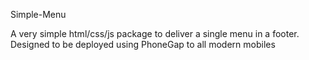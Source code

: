 Simple-Menu

A very simple html/css/js package to deliver a single menu in a footer.
Designed to be deployed using PhoneGap to all modern mobiles
